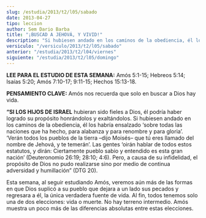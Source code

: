```yaml
---
slug: /estudia/2013/t2/l05/sabado
date: 2013-04-27
tipo: leccion
author: Sem Dario Barba
title: "¡BUSCAD A JEHOVÁ, Y VIVID!"
description: "Si hubiesen andado en los caminos de la obediencia, él los habría ensalzado ‘sobre todas las naciones que ha hecho, para alabanza y para renombre y para gloria’. ‘Verán todos los pueblos de la tierra –dijo Moisés– que tú eres llamado del nombre de Jehová, y te temerán’."
versiculo: "/versiculo/2013/t2/l05/sabado"
anterior: "/estudia/2013/t2/l04/viernes"
siguiente: "/estudia/2013/t2/l05/domingo"
---
```


**LEE PARA EL ESTUDIO DE ESTA SEMANA:** Amós 5:1-15; Hebreos 5:14; Isaías 5:20; Amós 7:10-17; 9:11-15; Hechos 15:13-18.

**PENSAMIENTO CLAVE:** Amós nos recuerda que solo en buscar a Dios hay vida.

**“SI LOS HIJOS DE ISRAEL** hubieran sido fieles a Dios, él podría haber logrado su propósito honrándolos y exaltándolos. Si hubiesen andado en los caminos de la obediencia, él los habría ensalzado ‘sobre todas las naciones que ha hecho, para alabanza y para renombre y para gloria’. ‘Verán todos los pueblos de la tierra –dijo Moisés– que tú eres llamado del nombre de Jehová, y te temerán’. Las gentes ‘oirán hablar de todos estos estatutos, y dirán: Ciertamente pueblo sabio y entendido es esta gran nación’ (Deuteronomio 26:19; 28:10; 4:6). Pero, a causa de su infidelidad, el propósito de Dios no pudo realizarse sino por medio de continua adversidad y humillación” (DTG 20).

Esta semana, al seguir estudiando Amós, veremos aún más de las formas en que Dios suplicó a su pueblo que dejara a un lado sus pecados y regresara a él, la única verdadera fuente de vida. Al fin, todos tenemos solo una de dos elecciones: vida o muerte. No hay terreno intermedio. Amós muestra un poco más de las diferencias absolutas entre estas elecciones.
